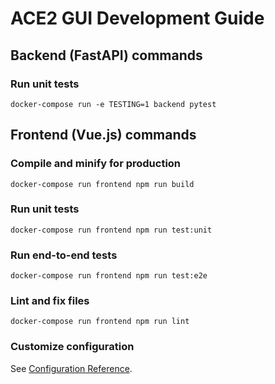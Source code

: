 # ACE2 GUI Development Guide
## Backend (FastAPI) commands
### Run unit tests
```
docker-compose run -e TESTING=1 backend pytest
```

## Frontend (Vue.js) commands
### Compile and minify for production
```
docker-compose run frontend npm run build
```

### Run unit tests
```
docker-compose run frontend npm run test:unit
```

### Run end-to-end tests
```
docker-compose run frontend npm run test:e2e
```

### Lint and fix files
```
docker-compose run frontend npm run lint
```

### Customize configuration
See [Configuration Reference](https://cli.vuejs.org/config/).